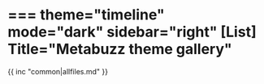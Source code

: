 ===
theme="timeline"
mode="dark"
sidebar="right"
[List]
Title="Metabuzz theme gallery"
===

{{ inc "common|allfiles.md" }}

